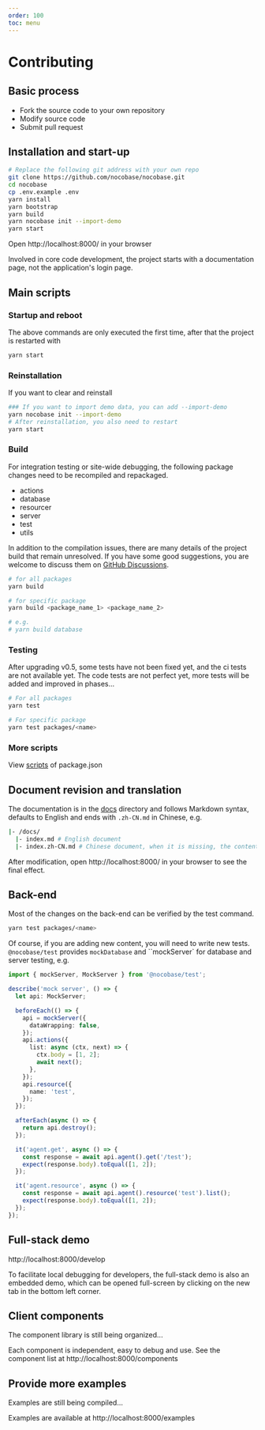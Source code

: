 ```yaml
---
order: 100
toc: menu
---
```


# Contributing

## Basic process

- Fork the source code to your own repository
- Modify source code
- Submit pull request

## Installation and start-up

```bash
# Replace the following git address with your own repo
git clone https://github.com/nocobase/nocobase.git
cd nocobase
cp .env.example .env
yarn install
yarn bootstrap
yarn build
yarn nocobase init --import-demo
yarn start
```

Open http://localhost:8000/ in your browser

<Alert title="Note">
Involved in core code development, the project starts with a documentation page, not the application's login page.
</Alert>

## Main scripts

### Startup and reboot

The above commands are only executed the first time, after that the project is restarted with

```bash
yarn start
```

### Reinstallation

If you want to clear and reinstall

```bash
### If you want to import demo data, you can add --import-demo
yarn nocobase init --import-demo
# After reinstallation, you also need to restart
yarn start
```

### Build

<Alert title="Note">

For integration testing or site-wide debugging, the following package changes need to be recompiled and repackaged.

- actions
- database
- resourcer
- server
- test
- utils

In addition to the compilation issues, there are many details of the project build that remain unresolved. If you have some good suggestions, you are welcome to discuss them on [GitHub Discussions](https://github.com/nocobase/nocobase/discussions).

</Alert>

```bash
# for all packages
yarn build

# for specific package
yarn build <package_name_1> <package_name_2>

# e.g.
# yarn build database
```

### Testing

<Alert title="Note">

After upgrading v0.5, some tests have not been fixed yet, and the ci tests are not available yet. The code tests are not perfect yet, more tests will be added and improved in phases...

</Alert>

```bash
# For all packages
yarn test

# For specific package
yarn test packages/<name>
```

### More scripts

View [scripts](https://github.com/nocobase/nocobase/blob/ff4d432c9fc3faa38cd65ab6d4dad250da02c2fd/package.json#L7) of package.json

## Document revision and translation

The documentation is in the [docs](https://github.com/nocobase/nocobase/tree/develop/docs) directory and follows Markdown syntax, defaults to English and ends with `.zh-CN.md` in Chinese, e.g.

```bash
|- /docs/
  |- index.md # English document
  |- index.zh-CN.md # Chinese document, when it is missing, the content of index.md is displayed
```

After modification, open http://localhost:8000/ in your browser to see the final effect.

## Back-end

Most of the changes on the back-end can be verified by the test command.

```bash
yarn test packages/<name>
```

Of course, if you are adding new content, you will need to write new tests. ``@nocobase/test`` provides ``mockDatabase`` and ``mockServer` for database and server testing, e.g.

```ts
import { mockServer, MockServer } from '@nocobase/test';

describe('mock server', () => {
  let api: MockServer;

  beforeEach(() => {
    api = mockServer({
      dataWrapping: false,
    });
    api.actions({
      list: async (ctx, next) => {
        ctx.body = [1, 2];
        await next();
      },
    });
    api.resource({
      name: 'test',
    });
  });

  afterEach(async () => {
    return api.destroy();
  });

  it('agent.get', async () => {
    const response = await api.agent().get('/test');
    expect(response.body).toEqual([1, 2]);
  });

  it('agent.resource', async () => {
    const response = await api.agent().resource('test').list();
    expect(response.body).toEqual([1, 2]);
  });
});
```

## Full-stack demo

http://localhost:8000/develop

To facilitate local debugging for developers, the full-stack demo is also an embedded demo, which can be opened full-screen by clicking on the new tab in the bottom left corner.

## Client components

<Alert title="Note">
The component library is still being organized...
</Alert>

Each component is independent, easy to debug and use. See the component list at http://localhost:8000/components

## Provide more examples

<Alert title="Note">
Examples are still being compiled...
</Alert>

Examples are available at http://localhost:8000/examples

